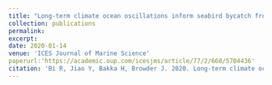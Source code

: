 ```yaml
---
title: "Long-term climate ocean oscillations inform seabird bycatch from pelagic longline fishery"
collection: publications
permalink: 
excerpt: 
date: 2020-01-14
venue: 'ICES Journal of Marine Science'
paperurl:'https://academic.oup.com/icesjms/article/77/2/668/5704436'
citation: 'Bi R, Jiao Y, Bakka H, Browder J. 2020. Long-term climate ocean oscillations inform seabird bycatch from pelagic longline fishery. ICES Journal of Marine Science, 77(2), 668–679. doi:10.1093/icesjms/fsz255.'
---
```

